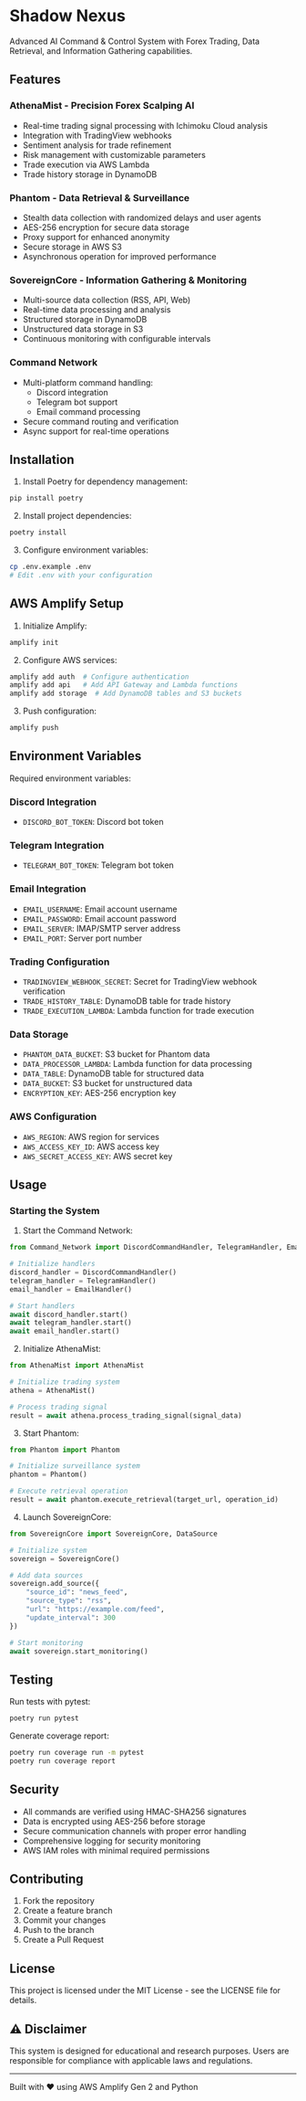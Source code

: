 # Shadow Nexus

Advanced AI Command & Control System with Forex Trading, Data Retrieval, and Information Gathering capabilities.

## Features

### AthenaMist - Precision Forex Scalping AI
- Real-time trading signal processing with Ichimoku Cloud analysis
- Integration with TradingView webhooks
- Sentiment analysis for trade refinement
- Risk management with customizable parameters
- Trade execution via AWS Lambda
- Trade history storage in DynamoDB

### Phantom - Data Retrieval & Surveillance
- Stealth data collection with randomized delays and user agents
- AES-256 encryption for secure data storage
- Proxy support for enhanced anonymity
- Secure storage in AWS S3
- Asynchronous operation for improved performance

### SovereignCore - Information Gathering & Monitoring
- Multi-source data collection (RSS, API, Web)
- Real-time data processing and analysis
- Structured storage in DynamoDB
- Unstructured data storage in S3
- Continuous monitoring with configurable intervals

### Command Network
- Multi-platform command handling:
  - Discord integration
  - Telegram bot support
  - Email command processing
- Secure command routing and verification
- Async support for real-time operations

## Installation

1. Install Poetry for dependency management:
```bash
pip install poetry
```

2. Install project dependencies:
```bash
poetry install
```

3. Configure environment variables:
```bash
cp .env.example .env
# Edit .env with your configuration
```

## AWS Amplify Setup

1. Initialize Amplify:
```bash
amplify init
```

2. Configure AWS services:
```bash
amplify add auth  # Configure authentication
amplify add api   # Add API Gateway and Lambda functions
amplify add storage  # Add DynamoDB tables and S3 buckets
```

3. Push configuration:
```bash
amplify push
```

## Environment Variables

Required environment variables:

### Discord Integration
- `DISCORD_BOT_TOKEN`: Discord bot token

### Telegram Integration
- `TELEGRAM_BOT_TOKEN`: Telegram bot token

### Email Integration
- `EMAIL_USERNAME`: Email account username
- `EMAIL_PASSWORD`: Email account password
- `EMAIL_SERVER`: IMAP/SMTP server address
- `EMAIL_PORT`: Server port number

### Trading Configuration
- `TRADINGVIEW_WEBHOOK_SECRET`: Secret for TradingView webhook verification
- `TRADE_HISTORY_TABLE`: DynamoDB table for trade history
- `TRADE_EXECUTION_LAMBDA`: Lambda function for trade execution

### Data Storage
- `PHANTOM_DATA_BUCKET`: S3 bucket for Phantom data
- `DATA_PROCESSOR_LAMBDA`: Lambda function for data processing
- `DATA_TABLE`: DynamoDB table for structured data
- `DATA_BUCKET`: S3 bucket for unstructured data
- `ENCRYPTION_KEY`: AES-256 encryption key

### AWS Configuration
- `AWS_REGION`: AWS region for services
- `AWS_ACCESS_KEY_ID`: AWS access key
- `AWS_SECRET_ACCESS_KEY`: AWS secret key

## Usage

### Starting the System

1. Start the Command Network:
```python
from Command_Network import DiscordCommandHandler, TelegramHandler, EmailHandler

# Initialize handlers
discord_handler = DiscordCommandHandler()
telegram_handler = TelegramHandler()
email_handler = EmailHandler()

# Start handlers
await discord_handler.start()
await telegram_handler.start()
await email_handler.start()
```

2. Initialize AthenaMist:
```python
from AthenaMist import AthenaMist

# Initialize trading system
athena = AthenaMist()

# Process trading signal
result = await athena.process_trading_signal(signal_data)
```

3. Start Phantom:
```python
from Phantom import Phantom

# Initialize surveillance system
phantom = Phantom()

# Execute retrieval operation
result = await phantom.execute_retrieval(target_url, operation_id)
```

4. Launch SovereignCore:
```python
from SovereignCore import SovereignCore, DataSource

# Initialize system
sovereign = SovereignCore()

# Add data sources
sovereign.add_source({
    "source_id": "news_feed",
    "source_type": "rss",
    "url": "https://example.com/feed",
    "update_interval": 300
})

# Start monitoring
await sovereign.start_monitoring()
```

## Testing

Run tests with pytest:
```bash
poetry run pytest
```

Generate coverage report:
```bash
poetry run coverage run -m pytest
poetry run coverage report
```

## Security

- All commands are verified using HMAC-SHA256 signatures
- Data is encrypted using AES-256 before storage
- Secure communication channels with proper error handling
- Comprehensive logging for security monitoring
- AWS IAM roles with minimal required permissions

## Contributing

1. Fork the repository
2. Create a feature branch
3. Commit your changes
4. Push to the branch
5. Create a Pull Request

## License

This project is licensed under the MIT License - see the LICENSE file for details.

## ⚠️ Disclaimer

This system is designed for educational and research purposes. Users are responsible for compliance with applicable laws and regulations.

---
Built with ❤️ using AWS Amplify Gen 2 and Python 